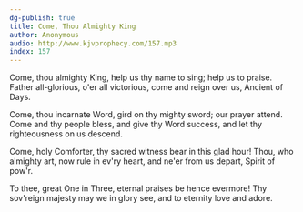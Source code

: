 ```yaml
---
dg-publish: true
title: Come, Thou Almighty King
author: Anonymous
audio: http://www.kjvprophecy.com/157.mp3
index: 157
---
```


Come, thou almighty King,
help us thy name to sing;
help us to praise.
Father all-glorious,
o'er all victorious,
come and reign over us,
Ancient of Days.

Come, thou incarnate Word,
gird on thy mighty sword;
our prayer attend.
Come and thy people bless,
and give thy Word success,
and let thy righteousness
on us descend.

Come, holy Comforter,
thy sacred witness bear
in this glad hour!
Thou, who almighty art,
now rule in ev'ry heart,
and ne'er from us depart,
Spirit of pow'r.

To thee, great One in Three,
eternal praises be
hence evermore!
Thy sov'reign majesty
may we in glory see,
and to eternity
love and adore.